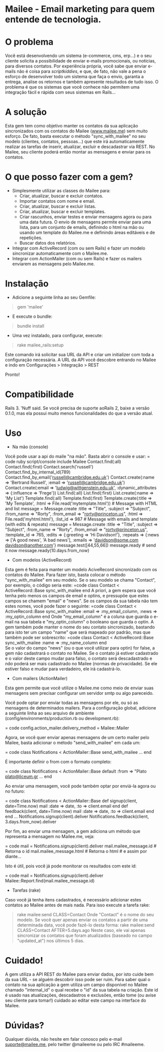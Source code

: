 Mailee - Email marketing para quem entende de tecnologia.
==============

O problema
=

  Você está desenvolvendo um sistema (e-commerce, cms, erp...) e o seu cliente solicita a possibilidade de enviar e-mails promocionais, ou notícias, para diversos contatos. Por experiência própria, você sabe que enviar e-mails não é coisa para _scriptkiddies_, e que, de fato, não vale a pena o esforço de desenvolver todo um sistema que faça o envio, garanta a entrega, analise os retornos e também apresente resultados de tudo isso. O problema é que os sistemas que você conhece não permitem uma integração fácil e rápida com seus sistemas em Rails...

A solução
=

  Esta gem tem como objetivo manter os contatos da sua aplicação sincronizados com os contatos do Mailee (www.mailee.me) sem muito esforço. De fato, basta executar o método "sync_with_mailee" no seu modelo (clientes, contatos, pessoas...) que este irá automaticamente realizar as tarefas de inserir, atualizar, excluir e descadastrar via REST. No Mailee, seu cliente poderá então montar as mensagens e enviar para os contatos.

O que posso fazer com a gem?
=

 * Simplesmente utilizar as classes do Mailee para:
   * Criar, atualizar, buscar e excluir contatos.
   * Importar contatos com nome e email.
   * Criar, atualizar, buscar e excluir listas.
   * Criar, atualizar, buscar e excluir templates.
   * Criar rascunhos, enviar testes e enviar mensagens agora ou para uma data futura. O envio de mensagens permite enviar para uma lista, para um conjunto de emails, definindo o html na mão ou usando um template do Mailee.me e definindo áreas editáveis e de repetições.
   * Buscar datos dos relatórios.
 * Integrar com ActiveRecord (com ou sem Rails) e fazer um modelo sincronizar automaticamente com o Mailee.me.
 * Integrar com ActionMailer (com ou sem Rails) e fazer os mailers enviarem as mensagens pelo Mailee.me.

Instalação
=

 * Adicione a seguinte linha ao seu Gemfile:
 > gem 'mailee'
 * E execute o bundle:
 > bundle install
 * Uma vez instalado, para configurar, execute:
 > rake mailee_rails:setup

  Este comando irá solicitar sua URL da API e criar um initializer com toda a configuração necessária.
  A URL da API você descobre entrando no Mailee e indo em Configurações > Integração > REST
 
  Pronto!

Compatibilidade
=

  Rails 3. 'Nuff said. Se você precisa de suporte aoRails 2, baixe a versão 0.1.0, mas ela possui muito menos funcionalidades do que a versão atual.

Uso
=

  * Na mão (console)

  Você pode usar a api do maile "na mão". Basta abrir o console e usar:
  = code
    ruby script/console
    include Mailee
    Contact.find(:all)
    Contact.find(:first)
    Contact.search('russell')
    Contact.find_by_internal_id(789)
    Contact.find_by_email('russell@cambridge.edu.uk')
    Contact.create(:name => 'Bertrand Russell', :email => 'russell@cambridge.edu.uk')
    Contact.create(:email => 'ludwig@wittgenstein.edu.uk', :dynamic_attributes => {:influence => 'Frege'})
    List.find(:all)
    List.find(:first)
    List.create(:name => 'My List')
    Template.find(:all)
    Template.find(:first)
    Template.create(:title => 'My Template', :html => File.read('mytemplate.html'))
    # Message with HTML and list
    message = Message.create :title => "Title", :subject => "Subject", :from_name => "Rorty", :from_email => "rorty@princeton.us", :html => File.read('myhtml.html'), :list_id => 987
    # Message with emails and template (with edits & repeats)
    message = Message.create :title => "Title", :subject => "Subject", :from_name => "Rorty", :from_email => "rorty@princeton.us", :template_id => 765, :edits => {:greeting => 'Hi Davidson!'}, :repeats => {:news => ['A good news', 'A bad news'], :emails => 'davidson@some.com davidson@another.com'}
    message.test([44,55,66])
    message.ready # send it now
    message.ready(10.days.from_now)

  * Com modelos (ActiveRecord)

  Esta gem é feita para manter um modelo AciveRecord sincronizado com os contatos do Mailee. Para fazer isto, basta colocar o método "sync_with_mailee" em seu modelo. Se o seu modelo se chama "Contact", por exemplo, o código seria este:
  =code
    class Contact < ActiveRecord::Base
      sync_with_mailee
    end
  A priori, a gem espera que você tenha pelo menos os campos de email e optins, e pressupõe que estes campos se chamem "email" e "news". Se os campos da sua tabela não tem estes nomes, você pode fazer o seguinte:
  =code
    class Contact < ActiveRecord::Base
      sync_with_mailee :email => :my_email_column, :news => :my_optin_column
    end
  Onde "my_email_column" é a coluna que guarda o e-mail na sua tabela e "my_optin_column" o booleano que guarda o optin.
  A gem também pode manter o nome do seu contato sincronizado, bastando para isto ter um campo "name" que será mapeado por padrão, mas que também pode ser sobrescrito:
  =code
    class Contact < ActiveRecord::Base
      sync_with_mailee :name => :my_name_column
    end  
  Se o valor do campo "news" (ou o que você utilizar para optin) for false, a gem não cadastrará o contato no Mailee. Se o contato já estiver cadastrado e o valor deste campo mudar para falso, o contato será descadastrado e _não_ poderá ser mais cadastrado no Mailee (normas de privacidade). Se ele estiver falso e mudar para verdadeiro, ele irá cadastrá-lo.

  * Com mailers (ActionMailer)
  
  Esta gem permite que você utilize o Mailee.me como meio de enviar suas mensagens sem precisar configurar um servidor smtp ou algo pareceido.
  
  Você pode optar por enviar todas as mensagens por ele, ou só as mensagens de determinados mailers. Para a configuração global, adicione a seguinte linha ao seu arquivo de ambiente (config/environments/production.rb ou development.rb):

  = code
    config.action_mailer.delivery_method = Mailee::Mailer

  Agora, se você quer enviar apenas mensagens de um certo mailer pelo Mailee, basta adicionar o método "send_with_mailee" em cada um:

  = code
    class Notifications < ActionMailer::Base
      send_with_mailee
      ...
    end
  
  É importante definir o from com o formato completo:

  = code
    class Notifications < ActionMailer::Base
      default :from => "Plato <plato@liceum.gr>
      ...
    end

  Ao enviar uma mensagem, você pode também optar por enviá-la agora ou no futuro:

  = code
    class Notifications < ActionMailer::Base
      def signup(client, date=Time.now)
        mail :date => date, :to => client.email
      end
      def feedback(client, date=Time.now)
        mail :date => date, :to => client.email
      end
    end
    ...
    Notifications.signup(client).deliver
    Notifications.feedback(client, 3.days.from_now).deliver

  Por fim, ao enviar uma mensagem, a gem adiciona um método que representa a mensagem no Mailee.me, veja:
  
  = code
    mail = Notifications.signup(client).deliver
    mail.mailee_message.id # Retorna o id
    mail.mailee_message.html # Retorna o html
    # e assim por diante...
  
  Isto é útil, pois você já pode monitorar os resultados com este id:

  = code
    mail = Notifications.signup(client).deliver
    Mailee::Report.find(mail.mailee_message.id)

  * Tarefas (rake)

  Caso você já tenha itens cadastrados, é necessário adicionar estes contatos ao Mailee antes de mais nada. Para isso execute a tarefa rake:
  > rake mailee:send CLASS=Contact
  Onde "Contact" é o nome do seu modelo. Se você quer apenas enviar os contatos a partir de uma determinada data, você pode fazê-lo desta forma:
  > rake mailee:send CLASS=Contact AFTER=5.days.ago
  Neste caso, ele vai apenas sincronizar os contatos que foram atualizados (baseado no campo "updated_at") nos últimos 5 dias.  

Cuidado!
=

  A gem utiliza a API REST do Mailee para enviar dados, por isto cuide bem da sua URL - se alguém descobrir isso pode ser ruim. Para saber qual o contato na sua aplicação a gem utiliza um campo disponível no Mailee chamado "internal_id" o qual recebe o "id" da sua tabela na criação. Este id é usado nas atualizações, descadastros e exclusões, então tome (ou avise seu cliente para tomar!) cuidado ao editar este campo na interface do Mailee.

Dúvidas?
=

  Qualquer dúvida, não hesite em falar conosco pelo e-mail suporte@mailee.me, pelo twitter @maileeme ou pelo IRC #maileeme. 
